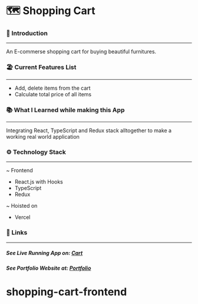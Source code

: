 # 🗺️ Shopping Cart

### 🌟 Introduction 
--- 
An E-commerse shopping cart for buying beautiful furnitures.

### 🏖️ Current Features List
---
- Add, delete items from the cart
- Calculate total price of all items

### 📚 What I Learned while making this App
---
Integrating React, TypeScript and Redux stack alltogether to make a working real world application

### ⚙️ Technology Stack
---
~ Frontend 
- React.js with Hooks
- TypeScript
- Redux

~ Hoisted on
- Vercel


### 🔗 Links 
---
##### See Live Running App on:  [Cart](https://shopping-cart-sable.vercel.app/ "Cart")
##### See Portfolio Website at: [Portfolio](https://devstardude.web.app/ "Portfolio")
# shopping-cart-frontend
